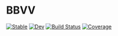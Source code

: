 # BBVV

[![Stable](https://img.shields.io/badge/docs-stable-blue.svg)](https://kaipartmann.github.io/BBVV.jl/stable/)
[![Dev](https://img.shields.io/badge/docs-dev-blue.svg)](https://kaipartmann.github.io/BBVV.jl/dev/)
[![Build Status](https://github.com/kaipartmann/BBVV.jl/actions/workflows/CI.yml/badge.svg?branch=main)](https://github.com/kaipartmann/BBVV.jl/actions/workflows/CI.yml?query=branch%3Amain)
[![Coverage](https://codecov.io/gh/kaipartmann/BBVV.jl/branch/main/graph/badge.svg)](https://codecov.io/gh/kaipartmann/BBVV.jl)
